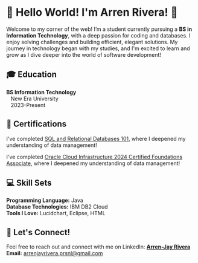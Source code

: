 <h1>🌟 Hello World! I'm Arren Rivera! 👋</h1>
<p>Welcome to my corner of the web! I’m a student currently pursuing a <strong>BS in Information Technology</strong>, with a deep passion for coding and databases. I enjoy solving challenges and building efficient, elegant solutions. My journey in technology began with my studies, and I'm excited to learn and grow as I dive deeper into the world of software development!</p>


<h2>🎓 Education</h2>
<p><strong>BS Information Technology</strong><br>
&nbsp;&nbsp;&nbsp;New Era University<br>
&nbsp;&nbsp;&nbsp;2023-Present</p>

<h2>📜 Certifications</h2>
<p>I've completed <a href="https://courses.cognitiveclass.ai/certificates/9d7eda50302142768e4f0d41469d070d" target="_blank">SQL and Relational Databases 101</a>, where I deepened my understanding of data management!</p>
<p>I've completed <a href="https://catalog-education.oracle.com/ords/certview/sharebadge?id=FE623A60C91821C7060758ADE550626B139CCA9068817D0574FA5F76D1F018C6">Oracle Cloud Infrastructure 2024 Certified Foundations Associate</a>, where I deepened my understanding of data management!</p>


<h2>💻 Skill Sets</h2>
<p><strong>Programming Language:</strong> Java<br>
<strong>Database Technologies:</strong> IBM DB2 Cloud<br>
<strong>Tools I Love:</strong> Lucidchart, Eclipse, HTML</p>

<h2>🤝 Let's Connect!</h2>
<p>Feel free to reach out and connect with me on LinkedIn: <strong><a href="https://www.linkedin.com/in/arren-jay-rivera-53993228b" target="_blank">Arren-Jay Rivera</a></strong><br>
<strong>Email:</strong> <a href="mailto:arrenjayrivera.prsnl@gmail.com">arrenjayrivera.prsnl@gmail.com</a></p>
